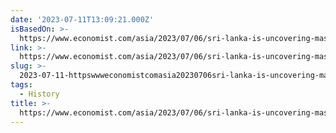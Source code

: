```yaml
---
date: '2023-07-11T13:09:21.000Z'
isBasedOn: >-
  https://www.economist.com/asia/2023/07/06/sri-lanka-is-uncovering-mass-graves-but-not-the-grisly-truth-of-its-civil-war
link: >-
  https://www.economist.com/asia/2023/07/06/sri-lanka-is-uncovering-mass-graves-but-not-the-grisly-truth-of-its-civil-war
slug: >-
  2023-07-11-httpswwweconomistcomasia20230706sri-lanka-is-uncovering-mass-graves-but-not-the-grisly-truth-of-its-civil-war
tags:
  - History
title: >-
  https://www.economist.com/asia/2023/07/06/sri-lanka-is-uncovering-mass-graves-but-not-the-grisly-truth-of-its-civil-war
---
```


